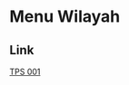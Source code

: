 # Menu Wilayah

## Link

[TPS 001](https://github.com/gigit-pemilu/pemilu-2024-71-sulawesi-utara/tree/main/pilpres/hitung-suara/sub/71-sulawesi-utara/sub/03-kepulauan-sangihe/sub/15-tabukan-selatan/sub/2008-mandoi/sub/001-tps)

